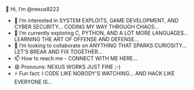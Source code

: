 👋 Hi, I’m @nexus8222  
- 👀 I’m interested in SYSTEM EXPLOITS, GAME DEVELOPMENT, AND CYBER SECURITY... CODING MY WAY THROUGH CHAOS...  
- 🌱 I’m currently exploring C, PYTHON, AND A LOT MORE LANGUAGES... LEARNING THE ART OF OFFENSE AND DEFENSE...  
- 💞️ I’m looking to collaborate on ANYTHING THAT SPARKS CURIOSITY... LET'S BREAK AND FIX TOGETHER...  
- 📫 How to reach me - CONNECT WITH ME HERE...  
- 😄 Pronouns: NEXUS WORKS JUST FINE ;-)  
- ⚡ Fun fact: I CODE LIKE NOBODY'S WATCHING... AND HACK LIKE EVERYONE IS...  



 
<!---  
nexus8222/nexus8222 is a ✨ special ✨ repository because its `README.md` (this file) appears on your GitHub profile.  
You can click the Preview link to take a look at your changes.  
--->  

